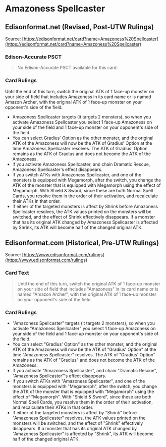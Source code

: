 # Amazoness Spellcaster

## Edisonformat.net (Revised, Post-UTW Rulings)

Source: [https://edisonformat.net/card?name=Amazoness%20Spellcaster](https://edisonformat.net/card?name=Amazoness%20Spellcaster)

### Edison-Accurate PSCT

> No Edison-Accurate PSCT available for this card.

### Card Rulings

Until the end of this turn, switch the original ATK of 1 face-up monster on your side of field that includes Amazoness in its card name or is named Amazon Archer, with the original ATK of 1 face-up monster on your opponent's side of the field.
*   Amazoness Spellcaster targets (it targets 2 monsters), so when you activate Amazoness Spellcaster you select 1 face-up Amazoness on your side of the field and 1 face-up monster on your opponent's side of the field.
*   You can select Gradius' Option as the other monster, and the original ATK of the Amazoness will now be the ATK of Gradius' Option at the time Amazoness Spellcaster resolves. The ATK of Gradius' Option remains as the ATK of Gradius and does not become the ATK of the Amazoness.
*   If you activate Amazoness Spellcaster, and chain Dramatic Rescue, Amazoness Spellcaster's effect disappears.
*   If you switch ATKs with Amazoness Spellcaster, and one of the monsters is equipped with Megamorph, after the switch, you change the ATK of the monster that is equipped with Megamorph using the effect of Megamorph. With Shield & Sword, since these are both Normal Spell Cards, you resolve them in the order of their activation, and recalculate their ATKs in that order.
*   If either of the targeted monsters is affect by Shrink before Amazoness Spellcaster resolves, the ATK values printed on the monsters will be switched, and the effect of Shrink effectively disappears. If a monster that has its original ATK changed by Amazoness Spellcaster is affected by Shrink, its ATK will become half of the changed original ATK.


## Edisonformat.com (Historical, Pre-UTW Rulings)

Source: [https://www.edisonformat.com/rulings](https://www.edisonformat.com/rulings)

### Card Text

> Until the end of this turn, switch the original ATK of 1 face-up monster on your side of field that includes "Amazoness" in its card name or is named "Amazon Archer", with the original ATK of 1 face-up monster on your opponent's side of the field.

### Card Rulings

*   "Amazoness Spellcaster" targets (it targets 2 monsters), so when you activate "Amazoness Spellcaster" you select 1 face-up Amazoness on your side of the field and 1 face-up monster on your opponent's side of the field.
*   You can select "Gradius' Option" as the other monster, and the original ATK of the Amazoness will now be the ATK of "Gradius' Option" at the time "Amazoness Spellcaster" resolves. The ATK of "Gradius' Option" remains as the ATK of "Gradius" and does not become the ATK of the Amazoness.
*   If you activate "Amazoness Spellcaster", and chain "Dramatic Rescue", "Amazoness Spellcaster"'s effect disappears.
*   If you switch ATKs with "Amazoness Spellcaster", and one of the monsters is equipped with "Megamorph", after the switch, you change the ATK of the monster that is equipped with "Megamorph" using the effect of "Megamorph". With "Shield & Sword", since these are both Normal Spell Cards, you resolve them in the order of their activation, and recalculate their ATKs in that order.
*   If either of the targeted monsters is affect by "Shrink" before "Amazoness Spellcaster" resolves, the ATK values printed on the monsters will be switched, and the effect of "Shrink" effectively disappears. If a monster that has its original ATK changed by "Amazoness Spellcaster" is affected by "Shrink", its ATK will become half of the changed original ATK.


